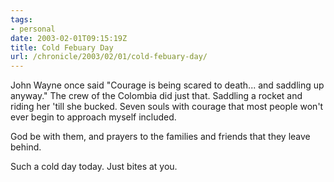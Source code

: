 ```yaml
---
tags:
- personal
date: 2003-02-01T09:15:19Z
title: Cold Febuary Day
url: /chronicle/2003/02/01/cold-febuary-day/
---
```


John Wayne once said "Courage is being scared to death... and saddling up anyway."  The crew of the Colombia did just that.  Saddling a rocket and riding her 'till she bucked.  Seven souls with courage that most people won't ever begin to approach myself included.

God be with them, and prayers to the families and friends that they leave behind.

Such a cold day today.  Just bites at you.
